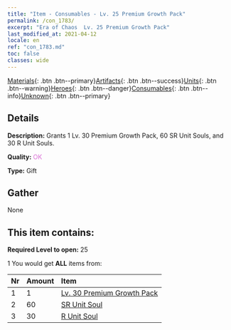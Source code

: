 ```yaml
---
title: "Item - Consumables - Lv. 25 Premium Growth Pack"
permalink: /con_1783/
excerpt: "Era of Chaos  Lv. 25 Premium Growth Pack"
last_modified_at: 2021-04-12
locale: en
ref: "con_1783.md"
toc: false
classes: wide
---
```

 [Materials](/Items/){: .btn .btn--primary}[Artifacts](/Items/Artifacts/){: .btn .btn--success}[Units](/Items/Units/){: .btn .btn--warning}[Heroes](/Items/Heroes/){: .btn .btn--danger}[Consumables](/Items/Consumables/){: .btn .btn--info}[Unknown](/Items/Unknown/){: .btn .btn--primary}

## Details
 **Description:** Grants 1 Lv. 30 Premium Growth Pack, 60 SR Unit Souls, and 30 R Unit Souls.

 **Quality:** <span style="color: #DA70D6">OK</span>

 **Type:** Gift

## Gather

  None

## This item contains:

 **Required Level to open:** 25

 1 You would get **ALL** items  from:

  | Nr | Amount |     Item    |
  |:---|:-------|:------------|
  | 1 | 1 | [Lv. 30 Premium Growth Pack](/Items/con_1784/) | 
  | 2 | 60 | [SR Unit Soul](/Items/con_534/) | 
  | 3 | 30 | [R Unit Soul](/Items/con_533/) | 
